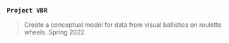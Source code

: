 ### `Project VBR`
> Create a conceptual model for data from visual ballistics on roulette wheels. Spring 2022.
